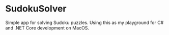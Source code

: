 # SudokuSolver

Simple app for solving Sudoku puzzles. Using this as my playground for C# and .NET Core development on MacOS.